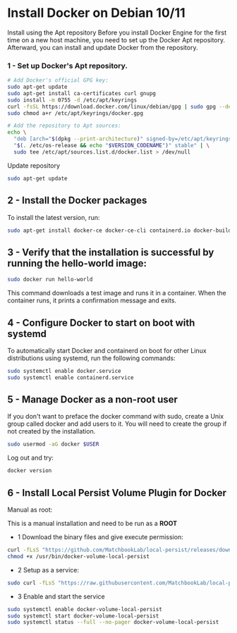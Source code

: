# Install Docker on Debian 10/11

Install using the Apt repository
Before you install Docker Engine for the first time on a new host machine, you need to set up the Docker Apt repository. Afterward, you can install and update Docker from the repository.

### 1 - Set up Docker's Apt repository.

~~~bash
# Add Docker's official GPG key:
sudo apt-get update
sudo apt-get install ca-certificates curl gnupg
sudo install -m 0755 -d /etc/apt/keyrings
curl -fsSL https://download.docker.com/linux/debian/gpg | sudo gpg --dearmor -o /etc/apt/keyrings/docker.gpg
sudo chmod a+r /etc/apt/keyrings/docker.gpg
~~~

~~~bash
# Add the repository to Apt sources:
echo \
  "deb [arch="$(dpkg --print-architecture)" signed-by=/etc/apt/keyrings/docker.gpg] https://download.docker.com/linux/debian \
  "$(. /etc/os-release && echo "$VERSION_CODENAME")" stable" | \
  sudo tee /etc/apt/sources.list.d/docker.list > /dev/null
~~~

Update repository

~~~bash
sudo apt-get update
~~~



## 2 - Install the Docker packages

To install the latest version, run:

~~~bash
sudo apt-get install docker-ce docker-ce-cli containerd.io docker-buildx-plugin docker-compose-plugin
~~~




## 3 - Verify that the installation is successful by running the hello-world image:

~~~bash
sudo docker run hello-world
~~~

This command downloads a test image and runs it in a container. When the container runs, it prints a confirmation message and exits.




## 4 - Configure Docker to start on boot with systemd

To automatically start Docker and containerd on boot for other Linux distributions using systemd, run the following commands:

~~~bash 
sudo systemctl enable docker.service
sudo systemctl enable containerd.service
~~~



## 5 - Manage Docker as a non-root user

If you don't want to preface the docker command with sudo, create a Unix group called docker and add users to it. You will need to create the group if not created by the installation.

~~~bash 
sudo usermod -aG docker $USER
~~~


Log out and try:

~~~bash
docker version
~~~



## 6 - Install Local Persist Volume Plugin for Docker

Manual as root:

This is a manual installation and need to be run as a **ROOT** 


 - 1 Download the binary files and give execute permission:

```bash
curl -fLsS "https://github.com/MatchbookLab/local-persist/releases/download/v1.3.0/local-persist-linux-amd64" > /usr/bin/docker-volume-local-persist
chmod +x /usr/bin/docker-volume-local-persist
```

- 2 Setup as a service: 

```bash
sudo curl -fLsS "https://raw.githubusercontent.com/MatchbookLab/local-persist/master/init/systemd.service" > /etc/systemd/system/docker-volume-local-persist.service
```

- 3 Enable and start the service

```bash
sudo systemctl enable docker-volume-local-persist
sudo systemctl start docker-volume-local-persist
sudo systemctl status --full --no-pager docker-volume-local-persist
```